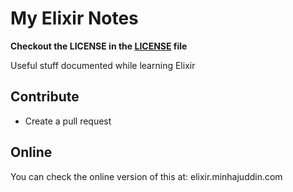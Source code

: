 # My Elixir Notes

**Checkout the LICENSE in the [LICENSE](LICENSE) file**

Useful stuff documented while learning Elixir

## Contribute
  - Create a pull request

## Online
You can check the online version of this at: elixir.minhajuddin.com

